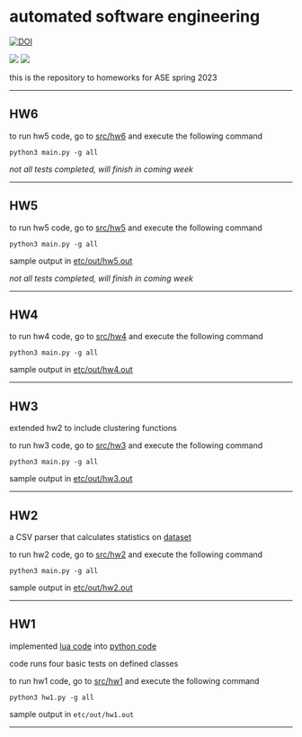 # automated software engineering

<a href="https://zenodo.org/badge/latestdoi/591161406"><img src="https://zenodo.org/badge/591161406.svg" alt="DOI"></a>

<a href="https://github.com/elizabethtl/ASE_spring23/issues">
  <img src="https://img.shields.io/github/issues/elizabethtl/ASE_spring23"/></a>

<a href="https://github.com/elizabethtl/ASE_spring23/blob/main/LICENSE"> 
        <img src="https://img.shields.io/github/license/elizabethtl/ASE_spring23" /></a>


this is the repository to homeworks for ASE spring 2023

---


## HW6

to run hw5 code,
go to [src/hw6](./src/hw6) and execute the following command
```
python3 main.py -g all
```


*not all tests completed, will finish in coming week*


---

## HW5

to run hw5 code,
go to [src/hw5](./src/hw5) and execute the following command
```
python3 main.py -g all
```

sample output in [etc/out/hw5.out](./etc/out/hw5.out)

*not all tests completed, will finish in coming week*

---

## HW4


to run hw4 code,
go to [src/hw4](./src/hw4) and execute the following command
```
python3 main.py -g all
```

sample output in [etc/out/hw4.out](./etc/out/hw4.out)

---

## HW3

extended hw2 to include clustering functions

to run hw3 code,
go to [src/hw3](./src/hw3) and execute the following command
```
python3 main.py -g all
```

sample output in [etc/out/hw3.out](./etc/out/hw3.out)

---

## HW2

a CSV parser that calculates statistics on [dataset](./etc/data/auto93.csv)

to run hw2 code,
go to [src/hw2](./src/hw2) and execute the following command
```
python3 main.py -g all
```

sample output in [etc/out/hw2.out](./etc/out/hw2.out)

---

## HW1

implemented [lua code](https://github.com/timm/tested/blob/main/src/script.lua) into [python code](./src/hw1.py)

code runs four basic tests on defined classes

to run hw1 code,
go to [src/hw1](./src/hw1) and execute the following command
```
python3 hw1.py -g all
```

sample output in `etc/out/hw1.out`

---








